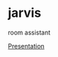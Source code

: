 # jarvis
room assistant 

<a href="https://drive.google.com/open?id=1mP8bKh_mzT37sgprWE2f82qnUmy08wzKFTv4uJDi5jk">Presentation</a>
